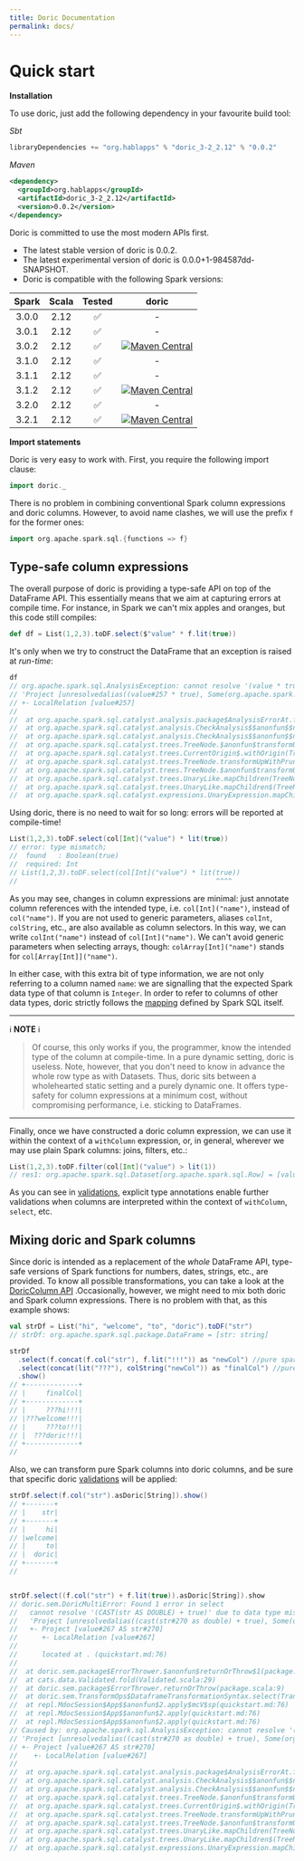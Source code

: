 ```yaml
---
title: Doric Documentation
permalink: docs/
---
```



# Quick start

__Installation__

To use doric, just add the following dependency in your favourite build tool:

_Sbt_
```scala
libraryDependencies += "org.hablapps" % "doric_3-2_2.12" % "0.0.2"
```
_Maven_
```xml
<dependency>
  <groupId>org.hablapps</groupId>
  <artifactId>doric_3-2_2.12</artifactId>
  <version>0.0.2</version>
</dependency>
```

Doric is committed to use the most modern APIs first.
<!-- * Doric is compatible with Spark version 3.2.1. -->
* The latest stable version of doric is 0.0.2.
* The latest experimental version of doric is 0.0.0+1-984587dd-SNAPSHOT.
* Doric is compatible with the following Spark versions:

| Spark | Scala | Tested | doric |
|:-----:|:-----:|:------:|:-----:|
| 3.0.0 | 2.12  |   ✅   |   -   |
| 3.0.1 | 2.12  |   ✅   |   -   |
| 3.0.2 | 2.12  |   ✅   | [![Maven Central](https://img.shields.io/maven-central/v/org.hablapps/doric_3-0_2.12)](https://mvnrepository.com/artifact/org.hablapps/doric_3-0_2.12/0.0.2) |
| 3.1.0 | 2.12  |   ✅   |   -   |
| 3.1.1 | 2.12  |   ✅   |   -   |
| 3.1.2 | 2.12  |   ✅   | [![Maven Central](https://img.shields.io/maven-central/v/org.hablapps/doric_3-1_2.12)](https://mvnrepository.com/artifact/org.hablapps/doric_3-1_2.12/0.0.2) |
| 3.2.0 | 2.12  |   ✅   |   -   |
| 3.2.1 | 2.12  |   ✅   | [![Maven Central](https://img.shields.io/maven-central/v/org.hablapps/doric_3-2_2.12)](https://mvnrepository.com/artifact/org.hablapps/doric_3-2_2.12/0.0.2) |


__Import statements__

Doric is very easy to work with. First, you require the following import clause:

```scala
import doric._
```

There is no problem in combining conventional Spark column expressions and doric columns.
However, to avoid name clashes, we will use the prefix `f` for the former ones:

```scala
import org.apache.spark.sql.{functions => f}
``` 

## Type-safe column expressions

The overall purpose of doric is providing a type-safe API on top of the DataFrame API. This essentially means 
that we aim at capturing errors at compile time. For instance, in Spark we can't mix apples and oranges, but this 
code still compiles:
```scala
def df = List(1,2,3).toDF.select($"value" * f.lit(true))
```
It's only when we try to construct the DataFrame that an exception is raised at _run-time_:
```scala
df
// org.apache.spark.sql.AnalysisException: cannot resolve '(value * true)' due to data type mismatch: differing types in '(value * true)' (int and boolean).;
// 'Project [unresolvedalias((value#257 * true), Some(org.apache.spark.sql.Column$$Lambda$4059/0x000000010175c840@71883eec))]
// +- LocalRelation [value#257]
// 
// 	at org.apache.spark.sql.catalyst.analysis.package$AnalysisErrorAt.failAnalysis(package.scala:42)
// 	at org.apache.spark.sql.catalyst.analysis.CheckAnalysis$$anonfun$$nestedInanonfun$checkAnalysis$1$2.applyOrElse(CheckAnalysis.scala:190)
// 	at org.apache.spark.sql.catalyst.analysis.CheckAnalysis$$anonfun$$nestedInanonfun$checkAnalysis$1$2.applyOrElse(CheckAnalysis.scala:175)
// 	at org.apache.spark.sql.catalyst.trees.TreeNode.$anonfun$transformUpWithPruning$2(TreeNode.scala:535)
// 	at org.apache.spark.sql.catalyst.trees.CurrentOrigin$.withOrigin(TreeNode.scala:82)
// 	at org.apache.spark.sql.catalyst.trees.TreeNode.transformUpWithPruning(TreeNode.scala:535)
// 	at org.apache.spark.sql.catalyst.trees.TreeNode.$anonfun$transformUpWithPruning$1(TreeNode.scala:532)
// 	at org.apache.spark.sql.catalyst.trees.UnaryLike.mapChildren(TreeNode.scala:1122)
// 	at org.apache.spark.sql.catalyst.trees.UnaryLike.mapChildren$(TreeNode.scala:1121)
// 	at org.apache.spark.sql.catalyst.expressions.UnaryExpression.mapChildren(Expression.scala:467)
```

Using doric, there is no need to wait for so long: errors will be reported at compile-time!
```scala
List(1,2,3).toDF.select(col[Int]("value") * lit(true))
// error: type mismatch;
//  found   : Boolean(true)
//  required: Int
// List(1,2,3).toDF.select(col[Int]("value") * lit(true))
//                                                 ^^^^
```

As you may see, changes in column expressions are minimal: just annotate column references with the intended type, 
i.e. `col[Int]("name")`, instead of `col("name")`. If you are not used to generic parameters, aliases `colInt`, `colString`, etc., are also available as column selectors.
In this way, we can write `colInt("name")` instead of `col[Int]("name")`. We can't avoid generic parameters when
selecting arrays, though: `colArray[Int]("name")` stands for `col[Array[Int]]("name")`.

In either case, with this extra bit of type information, we are not only
referring to a column named `name`: we are signalling that the expected Spark data type of that column is `Integer`. 
In order to refer to columns of other data types, doric strictly follows the 
[mapping](https://spark.apache.org/docs/latest/sql-ref-datatypes.html) defined by Spark SQL itself. 

---
ℹ️ **NOTE** ℹ️

> Of course, this only works if you, the programmer, know the intended type 
of the column at compile-time. In a pure dynamic setting, doric is useless. Note, however, that you don't need to know 
in advance the whole row type as with Datasets. Thus, doric sits between a wholehearted static setting and a 
purely dynamic one. It offers type-safety for column expressions at a minimum cost, without compromising performance, 
i.e. sticking to DataFrames.

---

Finally, once we have constructed a doric column expression, we can use it within the context of a `withColumn` expression, 
or, in general, wherever we may use plain Spark columns: joins, filters, etc.:

```scala
List(1,2,3).toDF.filter(col[Int]("value") > lit(1))
// res1: org.apache.spark.sql.Dataset[org.apache.spark.sql.Row] = [value: int]
```

As you can see in [validations](validations.md), explicit type annotations enable further validations when columns
are interpreted within the context of `withColumn`, `select`, etc.

## Mixing doric and Spark columns

Since doric is intended as a replacement of the _whole_ DataFrame API, type-safe versions of Spark functions 
for numbers, dates, strings, etc., are provided. To know all possible transformations, you can take a look at 
the [DoricColumn API](https://www.hablapps.com/doric/docs/api/latest/doric/DoricColumn.html) .Occasionally, however, we might need to mix 
both doric and Spark column expressions. There is no problem with that, as this example shows: 

```scala
val strDf = List("hi", "welcome", "to", "doric").toDF("str")
// strDf: org.apache.spark.sql.package.DataFrame = [str: string]

strDf
  .select(f.concat(f.col("str"), f.lit("!!!")) as "newCol") //pure spark
  .select(concat(lit("???"), colString("newCol")) as "finalCol") //pure and sweet doric
  .show()
// +-------------+
// |     finalCol|
// +-------------+
// |     ???hi!!!|
// |???welcome!!!|
// |     ???to!!!|
// |  ???doric!!!|
// +-------------+
//
```

Also, we can transform pure Spark columns into doric columns, and be sure that specific doric [validations](validations.md)
will be applied:
```scala
strDf.select(f.col("str").asDoric[String]).show()
// +-------+
// |    str|
// +-------+
// |     hi|
// |welcome|
// |     to|
// |  doric|
// +-------+
//
```

```scala

strDf.select((f.col("str") + f.lit(true)).asDoric[String]).show
// doric.sem.DoricMultiError: Found 1 error in select
//   cannot resolve '(CAST(str AS DOUBLE) + true)' due to data type mismatch: differing types in '(CAST(str AS DOUBLE) + true)' (double and boolean).;
//   'Project [unresolvedalias((cast(str#270 as double) + true), Some(org.apache.spark.sql.Column$$Lambda$4059/0x000000010175c840@71883eec))]
//   +- Project [value#267 AS str#270]
//      +- LocalRelation [value#267]
//   
//   	located at . (quickstart.md:76)
// 
// 	at doric.sem.package$ErrorThrower.$anonfun$returnOrThrow$1(package.scala:9)
// 	at cats.data.Validated.fold(Validated.scala:29)
// 	at doric.sem.package$ErrorThrower.returnOrThrow(package.scala:9)
// 	at doric.sem.TransformOps$DataframeTransformationSyntax.select(TransformOps.scala:139)
// 	at repl.MdocSession$App$$anonfun$2.apply$mcV$sp(quickstart.md:76)
// 	at repl.MdocSession$App$$anonfun$2.apply(quickstart.md:76)
// 	at repl.MdocSession$App$$anonfun$2.apply(quickstart.md:76)
// Caused by: org.apache.spark.sql.AnalysisException: cannot resolve '(CAST(str AS DOUBLE) + true)' due to data type mismatch: differing types in '(CAST(str AS DOUBLE) + true)' (double and boolean).;
// 'Project [unresolvedalias((cast(str#270 as double) + true), Some(org.apache.spark.sql.Column$$Lambda$4059/0x000000010175c840@71883eec))]
// +- Project [value#267 AS str#270]
//    +- LocalRelation [value#267]
// 
// 	at org.apache.spark.sql.catalyst.analysis.package$AnalysisErrorAt.failAnalysis(package.scala:42)
// 	at org.apache.spark.sql.catalyst.analysis.CheckAnalysis$$anonfun$$nestedInanonfun$checkAnalysis$1$2.applyOrElse(CheckAnalysis.scala:190)
// 	at org.apache.spark.sql.catalyst.analysis.CheckAnalysis$$anonfun$$nestedInanonfun$checkAnalysis$1$2.applyOrElse(CheckAnalysis.scala:175)
// 	at org.apache.spark.sql.catalyst.trees.TreeNode.$anonfun$transformUpWithPruning$2(TreeNode.scala:535)
// 	at org.apache.spark.sql.catalyst.trees.CurrentOrigin$.withOrigin(TreeNode.scala:82)
// 	at org.apache.spark.sql.catalyst.trees.TreeNode.transformUpWithPruning(TreeNode.scala:535)
// 	at org.apache.spark.sql.catalyst.trees.TreeNode.$anonfun$transformUpWithPruning$1(TreeNode.scala:532)
// 	at org.apache.spark.sql.catalyst.trees.UnaryLike.mapChildren(TreeNode.scala:1122)
// 	at org.apache.spark.sql.catalyst.trees.UnaryLike.mapChildren$(TreeNode.scala:1121)
// 	at org.apache.spark.sql.catalyst.expressions.UnaryExpression.mapChildren(Expression.scala:467)
```
